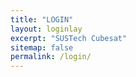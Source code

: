 ```yaml
---
title: "LOGIN"
layout: loginlay
excerpt: "SUSTech Cubesat"
sitemap: false
permalink: /login/
---
```


<!-- # Notice

{% for article in site.data.news %}
<p>{{ article.date }} <br>
<em>{{ article.headline }}</em></p>
{% endfor %} -->

<!-- <form action="{{ site.url }}{{ site.baseurl }}/pictures.html" method="post" onsubmit="return fn()">
    <label for="firstname" class="col-sm-2 control-label">用户名：</label>
    <input type="text" name="userName" placeholder='请输入用户名'>
    <div  class="col-sm-10">
        <input type="password" name="passWord" placeholder='请输入密码'>
    </div>  
    <button type="submit" >submit</button>
</form> -->
